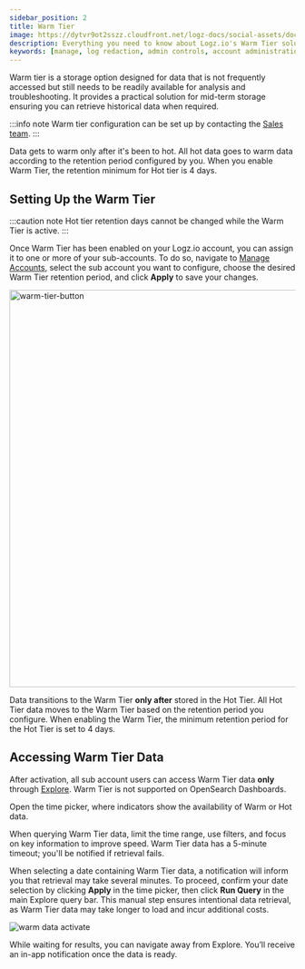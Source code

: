 ```yaml
---
sidebar_position: 2
title: Warm Tier
image: https://dytvr9ot2sszz.cloudfront.net/logz-docs/social-assets/docs-social.jpg
description: Everything you need to know about Logz.io's Warm Tier solution
keywords: [manage, log redaction, admin controls, account administration, access control, warm, warm tier, warm logs, archive]
---
```


Warm tier is a storage option designed for data that is not frequently accessed but still needs to be readily available for analysis and troubleshooting. It provides a practical solution for mid-term storage ensuring you can retrieve historical data when required.

:::info note
Warm tier configuration can be set up by contacting the [Sales team](https://logz.io/contact-us/).
:::

Data gets to warm only after it's been to hot. All hot data goes to warm data according to the retention period configured by you. When you enable Warm Tier, the retention minimum for Hot tier is 4 days.

## Setting Up the Warm Tier

:::caution note
Hot tier retention days cannot be changed while the Warm Tier is active.
:::

Once Warm Tier has been enabled on your Logz.io account, you can assign it to one or more of your sub-accounts. To do so, navigate to [Manage Accounts](https://app.logz.io/#/dashboard/settings/manage-accounts), select the sub account you want to configure, choose the desired Warm Tier retention period, and click **Apply** to save your changes.

<img src="https://dytvr9ot2sszz.cloudfront.net/logz-docs/data-tiers/warm-tier-configuration-nov29.png" alt="warm-tier-button" width="700"/>

Data transitions to the Warm Tier **only after** stored in the Hot Tier. All Hot Tier data moves to the Warm Tier based on the retention period you configure. When enabling the Warm Tier, the minimum retention period for the Hot Tier is set to 4 days.


## Accessing Warm Tier Data

After activation, all sub account users can access Warm Tier data **only** through [Explore](https://app.logz.io/#/dashboard/explore). Warm Tier is not supported on OpenSearch Dashboards. 

Open the time picker, where indicators show the availability of Warm or Hot data. 

When querying Warm Tier data, limit the time range, use filters, and focus on key information to improve speed. Warm Tier data has a 5-minute timeout; you'll be notified if retrieval fails.

When selecting a date containing Warm Tier data, a notification will inform you that retrieval may take several minutes. To proceed, confirm your date selection by clicking **Apply** in the time picker, then click **Run Query** in the main Explore query bar. This manual step ensures intentional data retrieval, as Warm Tier data may take longer to load and incur additional costs.


![warm data activate](https://dytvr9ot2sszz.cloudfront.net/logz-docs/data-tiers/both-times-warm-data.png)

While waiting for results, you can navigate away from Explore. You’ll receive an in-app notification once the data is ready.